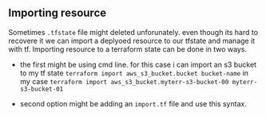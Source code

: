 ## Importing resource

Sometimes `.tfstate` file might deleted unforunately. even though its hard to recovere it we can import a deplyoed resource to our tfstate and manage it with tf. Importing resource to a terraform state can be done in two ways.
- the first might be using cmd line. for this case i can import an s3 bucket to my tf state
`terraform import aws_s3_bucket.bucket bucket-name` in my case `terraform import aws_s3_bucket.myterr-s3-bucket-00 myterr-s3-bucket-01`

- second option might be adding an `import.tf` file and use this syntax.



